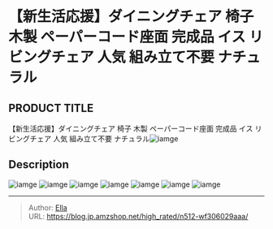 # 【新生活応援】ダイニングチェア 椅子 木製 ペーパーコード座面 完成品 イス リビングチェア 人気 組み立て不要 ナチュラル


## PRODUCT TITLE 

【新生活応援】ダイニングチェア 椅子 木製 ペーパーコード座面 完成品 イス リビングチェア 人気 組み立て不要 ナチュラル![iamge](https://b2bfiles1.gigab2b.cn/image/wkseller/301/20230524_de6d8e3631c63621fc2a53731c6b09ba.jpg)

## Description











![iamge](https://b2bfiles1.gigab2b.cn/image/wkseller/301/20230524_5aaf920960efa8a8b708f327b77ce2f4.jpg)
![iamge](https://b2bfiles1.gigab2b.cn/image/wkseller/301/20230524_466695b18aed43e06f9271f7c8047161.jpg)
![iamge](https://b2bfiles1.gigab2b.cn/image/wkseller/301/20230524_6e69a814f6e7b0d44140585edf9d5fa5.jpg)
![iamge](https://b2bfiles1.gigab2b.cn/image/wkseller/301/20230524_b00bf281ecf75e9b75fffd5d846fa22a.jpg)
![iamge](https://b2bfiles1.gigab2b.cn/image/wkseller/301/20230524_3f24aaa898edfce877fe19d1d831145f.jpg)
![iamge](https://b2bfiles1.gigab2b.cn/image/wkseller/301/20230524_4995ec5d2249f98d9d13d9abb2dac8d7.jpg)
![iamge](https://b2bfiles1.gigab2b.cn/image/wkseller/301/20230524_19a0807e2f5f3169946337ec2ac5c89b.jpg)


---

> Author: [Ella](https://blog.jp.amzshop.net/)  
> URL: https://blog.jp.amzshop.net/high_rated/n512-wf306029aaa/  

